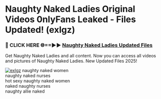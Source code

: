 # Naughty Naked Ladies Original Videos 0nlyFans Leaked - Files Updated! (exlgz)

<h3>🔴 CLICK HERE 🌐==►► <a href="https://tinyurl.com/up5wt9bj" rel="nofollow">Naughty Naked Ladies Updated Files</a></h3>

Get Naughty Naked Ladies and all content. Now you can access all videos and pictures of Naughty Naked Ladies. New Updated Files 2025!

[![exlgz](https://i.imgur.com/ABiUzMV.gif)](https://tinyurl.com/up5wt9bj)
naughty naked women<br>
naughty naked nurses<br>
hot sexy naughty naked women<br>
naked naughty nurses<br>
naughty allie naked